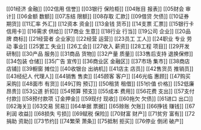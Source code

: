 [[01经济 金融]]
[[02信用 信誉]]
[[03银行 保险柜]]
[[04账目 报表]]
[[05财会 审计]]
[[06金额 数额]]
[[07冻结 限额]]
[[08存取 汇款]]
[[09借贷 欠债]]
[[10证券 期货]]
[[11汇率 外汇]]
[[12资本 资金]]
[[13金钱 货币]]
[[14支票 汇票]]
[[15银行卡 信用卡]]
[[16需求 供给]]
[[17商业 生意]]
[[18行业 行当]]
[[19公司 企业]]
[[20品牌 商标]]
[[21经营者 企业家]]
[[22经营 运营]]
[[23员工 工人]]
[[24职业 专业 劳动 事业]]
[[25罢工 失业]]
[[26工会]]
[[27收入 薪资]]
[[28工程 项目]]
[[29开发 研制]]
[[30产品 服务]]
[[31商品 货物]]
[[32产量 质量]]
[[33售后支持 退换保修]]
[[34包装 仓储]]
[[35广告 宣传]]
[[36商业区 金融区]]
[[37市场 集市]]
[[38商店 店铺]]
[[39橱窗 摊位]]
[[40收银台 出纳机]]
[[41店主 店员]]
[[42售货员 推销员]]
[[43经纪人 代理人]]
[[44销售 售卖]]
[[45顾客 客户]]
[[46光临 惠顾]]
[[47购买 采购]]
[[48面市 有货]]
[[49订购 预订]]
[[50租赁 租借]]
[[51价值 价格]]
[[52低廉 昂贵]]
[[53公道 折扣]]
[[54预算 预支]]
[[55成本 费用]]
[[56花费 支出]]
[[57支付 付款]]
[[58预付款项 订金押金]]
[[59现付 现收]]
[[60拖欠 欠债]]
[[61进口 出口]]
[[62海关]]
[[63交易 贸易]]
[[64单据 票据]]
[[65赊账 欠账]]
[[66挣钱 赚钱]]
[[67利润 收益]]
[[68损失 亏损]]
[[69赋税 保险]]
[[70财富 财产]]
[[71贫穷 富有]]
[[72捐助 资助]]
[[73节约]]
[[74繁荣 萧条]]
[[75抵制 拒买]]
[[76停业 倒闭 破产]]



